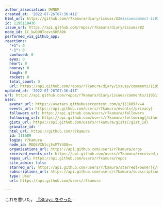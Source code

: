 ```yaml
---
author_association: OWNER
created_at: '2022-07-26T07:36:41Z'
html_url: https://github.com/r7kamura/diary/issues/82#issuecomment-1195118436
id: 1195118436
issue_url: https://api.github.com/repos/r7kamura/diary/issues/82
node_id: IC_kwDOHTcevs5HPA9k
performed_via_github_app: 
reactions:
  "+1": 0
  "-1": 0
  confused: 0
  eyes: 0
  heart: 0
  hooray: 0
  laugh: 0
  rocket: 0
  total_count: 0
  url: https://api.github.com/repos/r7kamura/diary/issues/comments/1195118436/reactions
updated_at: '2022-07-26T07:36:41Z'
url: https://api.github.com/repos/r7kamura/diary/issues/comments/1195118436
user:
  avatar_url: https://avatars.githubusercontent.com/u/111689?v=4
  events_url: https://api.github.com/users/r7kamura/events{/privacy}
  followers_url: https://api.github.com/users/r7kamura/followers
  following_url: https://api.github.com/users/r7kamura/following{/other_user}
  gists_url: https://api.github.com/users/r7kamura/gists{/gist_id}
  gravatar_id: ''
  html_url: https://github.com/r7kamura
  id: 111689
  login: r7kamura
  node_id: MDQ6VXNlcjExMTY4OQ==
  organizations_url: https://api.github.com/users/r7kamura/orgs
  received_events_url: https://api.github.com/users/r7kamura/received_events
  repos_url: https://api.github.com/users/r7kamura/repos
  site_admin: false
  starred_url: https://api.github.com/users/r7kamura/starred{/owner}{/repo}
  subscriptions_url: https://api.github.com/users/r7kamura/subscriptions
  type: User
  url: https://api.github.com/users/r7kamura

---
```

これを書いた。
[『Stray』をやった](https://r7kamura.com/articles/2022-07-26-stray)